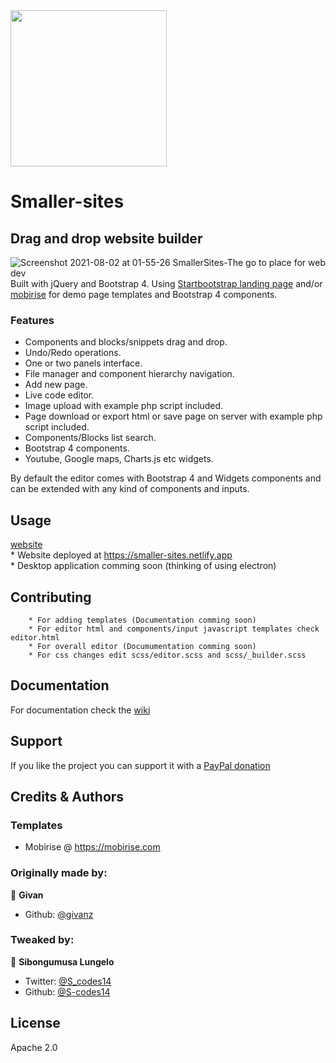 <img src="https://user-images.githubusercontent.com/81442054/119279026-6048d900-bc29-11eb-88e2-9b38a6869a9d.png" width="250" height="250" align="center" >

# Smaller-sites


## Drag and drop website builder 
![Screenshot 2021-08-02 at 01-55-26 SmallerSites-The go to place for web dev](https://user-images.githubusercontent.com/81442054/127789135-1b3f0795-2694-429f-bf3c-3622703790e6.png)
Built with jQuery and Bootstrap 4.
Using [Startbootstrap landing page](https://startbootstrap.com/template-overviews/landing-page/) and/or [mobirise](https://mobirise.com) for demo page templates and Bootstrap 4 components.


### Features

* Components and blocks/snippets drag and drop.
* Undo/Redo operations.
* One or two panels interface.
* File manager and component hierarchy navigation.
* Add new page.
* Live code editor.
* Image upload with example php script included.
* Page download or export html or save page on server with example php script included.
* Components/Blocks list search.
* Bootstrap 4 components.
* Youtube, Google maps, Charts.js etc widgets.

By default the editor comes with Bootstrap 4 and Widgets components and can be extended with any kind of components and inputs.

## Usage
[website](https://smaller-sites.netlify.app)<br>
       * Website deployed at https://smaller-sites.netlify.app<br>
       * Desktop application comming soon (thinking of using electron)

## Contributing
        * For adding templates (Documentation comming soon)
        * For editor html and components/input javascript templates check editor.html
        * For overall editor (Documumentation comming soon)
        * For css changes edit scss/editor.scss and scss/_builder.scss

## Documentation

For documentation check the [wiki](https://github.com/S-codes14/smaller-sites/wiki)

## Support

If you like the project you can support it with a [PayPal donation](https://paypal.me/scodes14) 

## Credits & Authors
### Templates
 * Mobirise @ https://mobirise.com
### Originally made by:

👤 **Givan**
* Github: [@givanz](https://github.com/givanz )


### Tweaked by: 

👤 **Sibongumusa Lungelo**

* Twitter: [@S_codes14](https://twitter.com/S_codes14)
* Github: [@S-codes14](https://github.com/S-codes14)

## License

Apache 2.0
